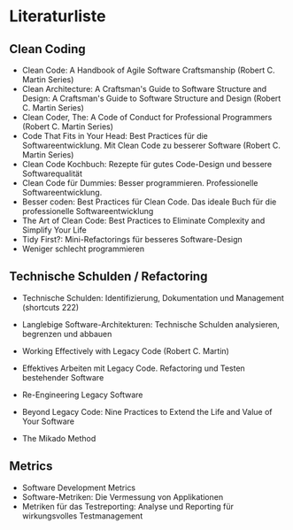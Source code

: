# Literaturliste

## Clean Coding

- Clean Code: A Handbook of Agile Software Craftsmanship (Robert C. Martin Series) 
- Clean Architecture: A Craftsman's Guide to Software Structure and Design: A Craftsman's Guide to Software Structure and Design (Robert C. Martin Series)
- Clean Coder, The: A Code of Conduct for Professional Programmers (Robert C. Martin Series)
- Code That Fits in Your Head: Best Practices für die Softwareentwicklung. Mit Clean Code zu besserer Software (Robert C. Martin Series) 
- Clean Code Kochbuch: Rezepte für gutes Code-Design und bessere Softwarequalität
- Clean Code für Dummies: Besser programmieren. Professionelle Softwareentwicklung.
- Besser coden: Best Practices für Clean Code. Das ideale Buch für die professionelle Softwareentwicklung
- The Art of Clean Code: Best Practices to Eliminate Complexity and Simplify Your Life
- Tidy First?: Mini-Refactorings für besseres Software-Design
- Weniger schlecht programmieren

## Technische Schulden / Refactoring

- Technische Schulden: Identifizierung, Dokumentation und Management (shortcuts 222)
- Langlebige Software-Architekturen: Technische Schulden analysieren, begrenzen und abbauen

- Working Effectively with Legacy Code (Robert C. Martin)
- Effektives Arbeiten mit Legacy Code. Refactoring und Testen bestehender Software
- Re-Engineering Legacy Software
- Beyond Legacy Code: Nine Practices to Extend the Life and Value of Your Software
- The Mikado Method

## Metrics

- Software Development Metrics
- Software-Metriken: Die Vermessung von Applikationen
- Metriken für das Testreporting: Analyse und Reporting für wirkungsvolles Testmanagement

